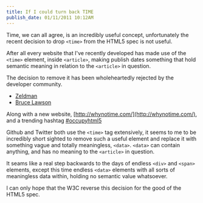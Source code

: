 ```yaml
---
title: If I could turn back TIME
publish_date: 01/11/2011 10:12AM
---
```

Time, we can all agree, is an incredibly useful concept, unfortunately the
recent decision to drop `<time>` from the HTML5 spec is not useful.

After all every website that I've recently developed has made use of the
`<time>` element, inside `<article>`, making publish dates something that hold
semantic meaning in relation to the `<article>` in question.

The decision to remove it has been wholeheartedly rejected by the developer
community.

  * [Zeldman](http://www.zeldman.com/2011/10/31/goodbye-html5-element/)
  * [Bruce Lawson ](http://www.brucelawson.co.uk/2011/goodbye-html5-time-hello-data/)

Along with a new website,
[http://whynotime.com/](http://whynotime.com/), and a
trending hashtag [#occupyhtml5](https://twitter.com/#!/search/%23occupyhtml5)

Github and Twitter both use the `<time>` tag extensively, it seems to me to be
incredibly short sighted to remove such a useful element and replace it with
something vague and totally meaningless, `<data>`. `<data>` can contain anything,
and has no meaning to the `<article>` in question.

It seams like a real step backwards to the days of endless `<div>` and `<span>`
elements, except this time endless `<data>` elements with all sorts of
meaningless data within, holding no semantic value whatsoever.

I can only hope that the W3C reverse this decision for the good of the HTML5
spec.
